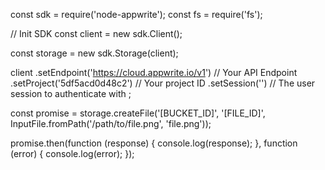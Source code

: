 const sdk = require('node-appwrite');
const fs = require('fs');

// Init SDK
const client = new sdk.Client();

const storage = new sdk.Storage(client);

client
    .setEndpoint('https://cloud.appwrite.io/v1') // Your API Endpoint
    .setProject('5df5acd0d48c2') // Your project ID
    .setSession('') // The user session to authenticate with
;

const promise = storage.createFile('[BUCKET_ID]', '[FILE_ID]', InputFile.fromPath('/path/to/file.png', 'file.png'));

promise.then(function (response) {
    console.log(response);
}, function (error) {
    console.log(error);
});